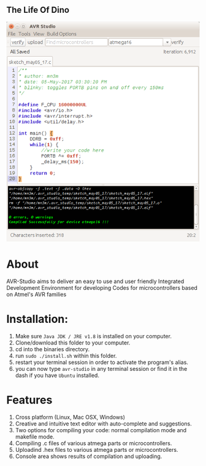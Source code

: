 ## The Life Of Dino

![AVR-Studio Screenshot](https://raw.githubusercontent.com/abdalmoniem/AVR-Studio/master/assets/screenshot.png)

# About
AVR-Studio aims to deliver an easy to use and user friendly Integrated Development Environment for
developing Codes for microcontrollers based on Atmel's AVR families

# Installation:
1. Make sure `Java JDK / JRE v1.8` is installed on your computer.
2. Clone/download this folder to your computer.
3. cd into the binaries directory.
3. run `sudo ./install.sh` within this folder.
4. restart your terminal session in order to activate the program's alias.
5. you can now type `avr-studio` in any terminal session or find it in the dash if you have `Ubuntu` installed.

# Features
1. Cross platform (Linux, Mac OSX, Windows)
2. Creative and intuitive text editor with auto-complete and suggestions.
3. Two options for compiling your code: normal compilation mode and makefile mode.
4. Compiling .c files of various atmega parts or microcontrollers.
5. Uploadind .hex files to various atmega parts or microcontrollers.
6. Console area shows results of compilation and uploading.
